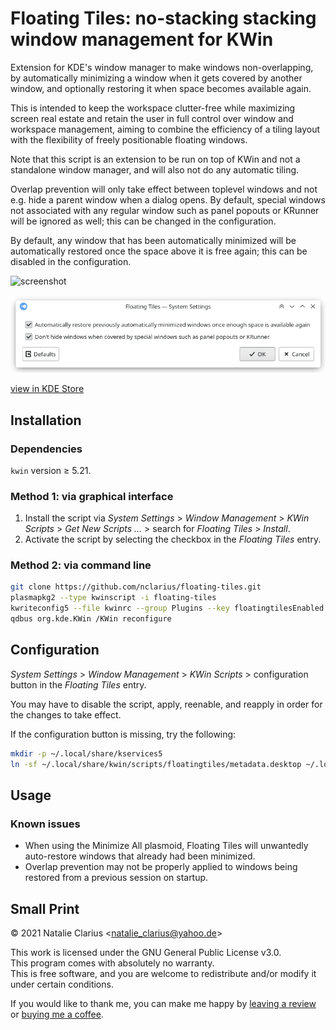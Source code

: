 # Floating Tiles: no-stacking stacking window management for KWin

Extension for KDE's window manager to make windows non-overlapping, by automatically minimizing a window when it gets covered by another window, and optionally restoring it when space becomes available again.

This is intended to keep the workspace clutter-free while maximizing screen real estate and retain the user in full control over window and workspace management, aiming to combine the efficiency of a tiling layout with the flexibility of freely positionable floating windows.

Note that this script is an extension to be run on top of KWin and not a standalone window manager, and will also not do any automatic tiling.

Overlap prevention will only take effect between toplevel windows and not e.g. hide a parent window when a dialog opens. By default, special windows not associated with any regular window such as panel popouts or KRunner will be ignored as well; this can be changed in the configuration.

By default, any window that has been automatically minimized will be automatically restored once the space above it is free again; this can be disabled in the configuration.

![screenshot](screenshot.gif)

![config](config.png)

[view in KDE Store](https://www.pling.com/p/1619690/)

## Installation

### Dependencies

`kwin` version ≥ 5.21.

### Method 1: via graphical interface

1. Install the script via *System Settings* > *Window Management* > *KWin Scripts* > *Get New Scripts …* > search for *Floating Tiles* > *Install*.
2. Activate the script by selecting the checkbox in the *Floating Tiles* entry.

### Method 2: via command line

```bash
git clone https://github.com/nclarius/floating-tiles.git
plasmapkg2 --type kwinscript -i floating-tiles
kwriteconfig5 --file kwinrc --group Plugins --key floatingtilesEnabled true
qdbus org.kde.KWin /KWin reconfigure
```

## Configuration

*System Settings* > *Window Management* > *KWin Scripts* > configuration button in the *Floating Tiles* entry.

You may have to disable the script, apply, reenable, and reapply in order for the changes to take effect.

If the configuration button is missing, try the following:

````bash
mkdir -p ~/.local/share/kservices5
ln -sf ~/.local/share/kwin/scripts/floatingtiles/metadata.desktop ~/.local/share/kservices5/floatingtiles.desktop
````

## Usage

### Known issues

- When using the Minimize All plasmoid, Floating Tiles will unwantedly auto-restore windows that already had been minimized.
- Overlap prevention may not be properly applied to windows being restored from a previous session on startup.


## Small Print

© 2021 Natalie Clarius \<natalie_clarius@yahoo.de\>

This work is licensed under the GNU General Public License v3.0.  
This program comes with absolutely no warranty.  
This is free software, and you are welcome to redistribute and/or modify it under certain conditions.  

If you would like to thank me, you can make me happy by [leaving a review](https://store.kde.org/p/1619690) or [buying me a coffee](https://www.buymeacoffee.com/nclarius).

